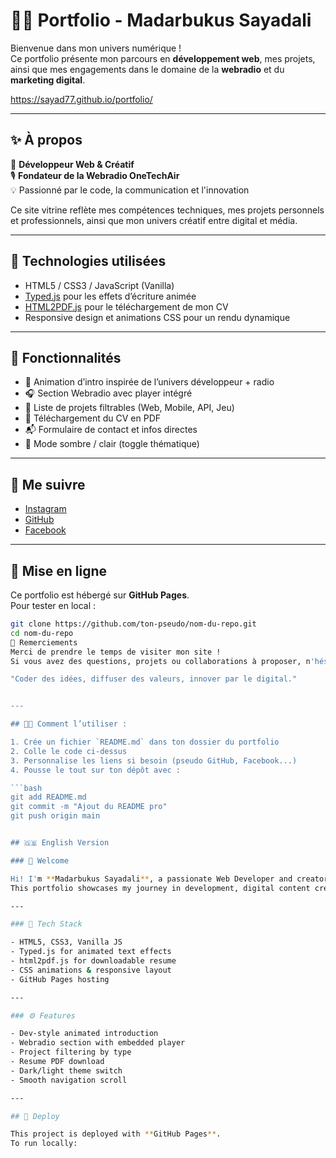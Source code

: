 # 👨‍💻 Portfolio - Madarbukus Sayadali

Bienvenue dans mon univers numérique !  
Ce portfolio présente mon parcours en **développement web**, mes projets, ainsi que mes engagements dans le domaine de la **webradio** et du **marketing digital**.

https://sayad77.github.io/portfolio/

---

## ✨ À propos

🎯 **Développeur Web & Créatif**  
🎙️ **Fondateur de la Webradio OneTechAir**  
💡 Passionné par le code, la communication et l'innovation

Ce site vitrine reflète mes compétences techniques, mes projets personnels et professionnels, ainsi que mon univers créatif entre digital et média.

---

## 🚀 Technologies utilisées

- HTML5 / CSS3 / JavaScript (Vanilla)
- [Typed.js](https://github.com/mattboldt/typed.js/) pour les effets d’écriture animée
- [HTML2PDF.js](https://ekoopmans.github.io/html2pdf.js/) pour le téléchargement de mon CV
- Responsive design et animations CSS pour un rendu dynamique

---

## 🧰 Fonctionnalités

- 🎨 Animation d’intro inspirée de l’univers développeur + radio
- 🎧 Section Webradio avec player intégré
- 📁 Liste de projets filtrables (Web, Mobile, API, Jeu)
- 📑 Téléchargement du CV en PDF
- 📬 Formulaire de contact et infos directes
- 🌙 Mode sombre / clair (toggle thématique)

---

## 🔗 Me suivre

- [Instagram](https://www.instagram.com/lenversdudecor77/)
- [GitHub](https://github.com/ton-pseudo)
- [Facebook](https://facebook.com/ton-pseudo-ou-page)

---

## 📌 Mise en ligne

Ce portfolio est hébergé sur **GitHub Pages**.  
Pour tester en local :

```bash
git clone https://github.com/ton-pseudo/nom-du-repo.git
cd nom-du-repo
🙌 Remerciements
Merci de prendre le temps de visiter mon site !
Si vous avez des questions, projets ou collaborations à proposer, n'hésitez pas à me contacter.

"Coder des idées, diffuser des valeurs, innover par le digital."


---

## 🧑‍💻 Comment l’utiliser :

1. Crée un fichier `README.md` dans ton dossier du portfolio
2. Colle le code ci-dessus
3. Personnalise les liens si besoin (pseudo GitHub, Facebook...)
4. Pousse le tout sur ton dépôt avec :

```bash
git add README.md
git commit -m "Ajout du README pro"
git push origin main


## 🇬🇧 English Version

### 👋 Welcome

Hi! I'm **Madarbukus Sayadali**, a passionate Web Developer and creator of **OneTechAir Radio**.  
This portfolio showcases my journey in development, digital content creation, and creative broadcasting.

---

### 🧰 Tech Stack

- HTML5, CSS3, Vanilla JS
- Typed.js for animated text effects
- html2pdf.js for downloadable resume
- CSS animations & responsive layout
- GitHub Pages hosting

---

### ⚙️ Features

- Dev-style animated introduction
- Webradio section with embedded player
- Project filtering by type
- Resume PDF download
- Dark/light theme switch
- Smooth navigation scroll

---

## 🚀 Deploy

This project is deployed with **GitHub Pages**.  
To run locally:
